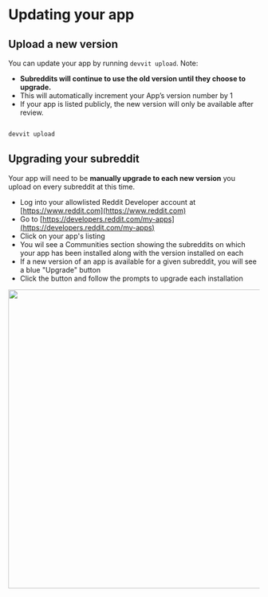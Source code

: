 # Updating your app

## Upload a new version

You can update your app by running `devvit upload`. Note:

- **Subreddits will continue to use the old version until they choose to upgrade.**
- This will automatically increment your App’s version number by 1
- If your app is listed publicly, the new version will only be available after review.

```bash

devvit upload

```

## Upgrading your subreddit

Your app will need to be **manually upgrade to each new version** you upload on every subreddit at this time.

- Log into your allowlisted Reddit Developer account at [https://www.reddit.com](https://www.reddit.com)
- Go to [https://developers.reddit.com/my-apps](https://developers.reddit.com/my-apps)
- Click on your app's listing
- You wil see a Communities section showing the subreddits on which your app has been installed along with the version installed on each
- If a new version of an app is available for a given subreddit, you will see a blue "Upgrade" button
- Click the button and follow the prompts to upgrade each installation

<img src="assets/app_upgrade.png" width="600" />
